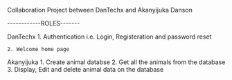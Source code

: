 
<!-- =========================ZOO WEB APP===================== -->

Collaboration Project between DanTechx and Akanyijuka Danson

------------ROLES-------

DanTechx
    1. Authentication i.e. Login, Registeration and password reset

    2. Welcome home page

Akanyijuka
    1. Create animal databse
    2. Get all the animals from the database
    3. Display, Edit and delete animal data on the database
